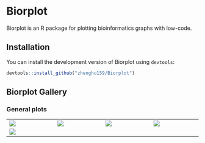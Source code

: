
<!-- README.md is generated from README.Rmd. Please edit that file -->

# Biorplot

Biorplot is an R package for plotting bioinformatics graphs with
low-code.

## Installation

You can install the development version of Biorplot using `devtools`:

``` r
devtools::install_github("zhenghu159/Biorplot")
```

## Biorplot Gallery

### General plots

<table width="1500">
<tr>
<td width="300">
<justify>
<a href=https://tigerz.online/Biorplot/articles/General_Plots.html#bior_lineplot target="-blank" title="Bior_LinePlot()">
<img src="https://tigerz.online/Biorplot/articles/General_Plots_files/figure-html/unnamed-chunk-3-1.png" >
</a> </justify>
</td>
<td width="300">
<justify>
<a href=https://tigerz.online/Biorplot/articles/General_Plots.html#bior_pieplot target="-blank" title="Bior_PiePlot()">
<img src="https://tigerz.online/Biorplot/articles/General_Plots_files/figure-html/unnamed-chunk-4-1.png" >
</a> </justify>
</td>
<td width="300">
<justify>
<a href=https://tigerz.online/Biorplot/articles/General_Plots.html#bior_stackbarplot target="-blank" title="Bior_StackBarplot()">
<img src="https://tigerz.online/Biorplot/articles/General_Plots_files/figure-html/unnamed-chunk-5-1.png" >
</a> <justify>
</td>
<td width="300">
<justify>
<a href=https://tigerz.online/Biorplot/articles/General_Plots.html#bior_dotplot target="-blank"  title="Bior_DotPlot()">
<img src="https://tigerz.online/Biorplot/articles/General_Plots_files/figure-html/unnamed-chunk-6-1.png" >
</a> <justify>
</td>
</tr>
<tr>
<td width="300">
<justify>
<a href=https://tigerz.online/Biorplot/articles/General_Plots.html#bior_sankeyplot target="-blank" title="Bior_Sankeyplot()">
<img src="https://raw.githubusercontent.com/zhenghu159/Biorplot/main/vignettes/images/Bior_Sankeyplot.png" >
</a> </justify>
</td>
<td width="300">
<justify> </justify>
</td>
<td width="300">
<justify> <justify>
</td>
<td width="300">
<justify> <justify>
</td>
</tr>
</table>
